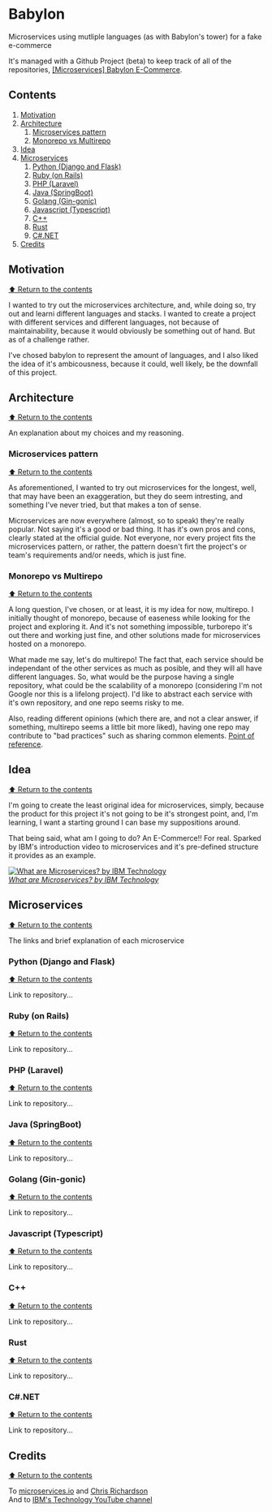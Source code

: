# Babylon
Microservices using mutliple languages (as with Babylon's tower) for a fake e-commerce

It's managed with a Github Project (beta) to keep track of all of the repositories, [[Microservices] Babylon E-Commerce](https://github.com/users/jofaval/projects/5).

## Contents

1. [Motivation](#motivation)
1. [Architecture](#architecture)
    1. [Microservices pattern](#microservices-pattern)
    1. [Monorepo vs Multirepo](#monorepo-vs-multirepo)
1. [Idea](#idea)
1. [Microservices](#microservices)
    1. [Python (Django and Flask)](#python-django-and-flask)
    1. [Ruby (on Rails)](#ruby-on-rails)
    1. [PHP (Laravel)](#php-laravel)
    1. [Java (SpringBoot)](#java-springboot)
    1. [Golang (Gin-gonic)](#golang-gin-gonic)
    1. [Javascript (Typescript)](#javascript-typescript)
    1. [C++](#c)
    1. [Rust](#rust)
    1. [C#.NET](#cnet)
1. [Credits](#credits)

## Motivation
[⬆ Return to the contents](#contents)

I wanted to try out the microservices architecture, and, while doing so, try out and learni different languages and stacks. I wanted to create a project with different services and different languages, not because of maintainability, because it would obviously be something out of hand. But as of a challenge rather.

I've chosed babylon to represent the amount of languages, and I also liked the idea of it's ambicousness, because it could, well likely, be the downfall of this project.

## Architecture
[⬆ Return to the contents](#contents)

An explanation about my choices and my reasoning.

### Microservices pattern
[⬆ Return to the contents](#contents)

As aforementioned, I wanted to try out microservices for the longest, well, that may have been an exaggeration, but they do seem intresting, and something I've never tried, but that makes a ton of sense.

Microservices are now everywhere (almost, so to speak) they're really popular. Not saying it's a good or bad thing. It has it's own pros and cons, clearly stated at the official guide. Not everyone, nor every project fits the microservices pattern, or rather, the pattern doesn't firt the project's or team's requirements and/or needs, which is just fine.

### Monorepo vs Multirepo
[⬆ Return to the contents](#contents)

A long question, I've chosen, or at least, it is my idea for now, multirepo. I initially thought of monorepo, because of easeness while looking for the project and exploring it. And it's not something impossible, turborepo it's out there and working just fine, and other solutions made for microservices hosted on a monorepo.

What made me say, let's do multirepo! The fact that, each service should be independant of the other services as much as posible, and they will all have different languages. So, what would be the purpose having a single repository, what could be the scalability of a monorepo (considering I'm not Google nor this is a lifelong project). I'd like to abstract each service with it's own repository, and one repo seems risky to me.

Also, reading different opinions (which there are, and not a clear answer, if something, multirepo seems a little bit more liked), having one repo may contribute to "bad practices" such as sharing common elements. [Point of reference](https://stackoverflow.com/questions/54582640/what-would-be-the-standard-and-better-approach-of-the-git-repository-structure-f).

## Idea
[⬆ Return to the contents](#contents)

I'm going to create the least original idea for microservices, simply, because the product for this project it's not going to be it's strongest point, and, I'm learning, I want a starting ground I can base my suppositions around.

That being said, what am I going to do? An E-Commerce!! For real. Sparked by IBM's introduction video to microservices and it's pre-defined structure it provides as an example.

[
    ![What are Microservices? by IBM Technology](https://img.youtube.com/vi/CdBtNQZH8a4/0.jpg)\
    _What are Microservices? by IBM Technology_
](https://www.youtube.com/watch?v=CdBtNQZH8a4)

## Microservices
[⬆ Return to the contents](#contents)

The links and brief explanation of each microservice

### Python (Django and Flask)
[⬆ Return to the contents](#contents)

Link to repository...

### Ruby (on Rails)
[⬆ Return to the contents](#contents)

Link to repository...

### PHP (Laravel)
[⬆ Return to the contents](#contents)

Link to repository...

### Java (SpringBoot)
[⬆ Return to the contents](#contents)

Link to repository...

### Golang (Gin-gonic)
[⬆ Return to the contents](#contents)

Link to repository...

### Javascript (Typescript)
[⬆ Return to the contents](#contents)

Link to repository...

### C++
[⬆ Return to the contents](#contents)

Link to repository...

### Rust
[⬆ Return to the contents](#contents)

Link to repository...

### C#.NET
[⬆ Return to the contents](#contents)

Link to repository...

## Credits
[⬆ Return to the contents](#contents)

To [microservices.io](https://microservices.io) and [Chris Richardson](https://github.com/cer)\
And to [IBM's Technology YouTube channel](https://www.youtube.com/channel/UCKWaEZ-_VweaEx1j62do_vQ)